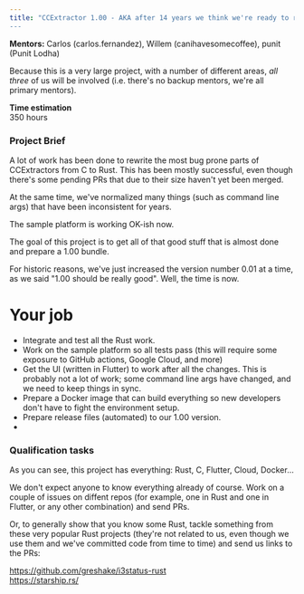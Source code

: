 ```yaml
---
title: "CCExtractor 1.00 - AKA after 14 years we think we're ready to release.
---
```


**Mentors:**
Carlos (carlos.fernandez), Willem (canihavesomecoffee), punit (Punit Lodha)

Because this is a very large project, with a number of different areas, *all three* of us will be involved (i.e. there's no backup mentors, we're all primary mentors).

**Time estimation**  
350 hours

### Project Brief
A lot of work has been done to rewrite the most bug prone parts of CCExtractors from C to Rust. This has been mostly successful, even though there's some pending PRs that due to their size haven't yet been merged.

At the same time, we've normalized many things (such as command line args) that have been inconsistent for years.

The sample platform is working OK-ish now.

The goal of this project is to get all of that good stuff that is almost done and prepare a 1.00 bundle.

For historic reasons, we've just increased the version number 0.01 at a time, as we said "1.00 should be really good". Well, the time is now.

# Your job

- Integrate and test all the Rust work.
- Work on the sample platform so all tests pass (this will require some exposure to GitHub actions, Google Cloud, and more)
- Get the UI (written in Flutter) to work after all the changes. This is probably not a lot of work; some command line args have changed, and we need to keep things in sync.
- Prepare a Docker image that can build everything so new developers don't have to fight the environment setup.
- Prepare release files (automated) to our 1.00 version.
- 
### Qualification tasks

As you can see, this project has everything: Rust, C, Flutter, Cloud, Docker... 

We don't expect anyone to know everything already of course. Work on a couple of issues on diffent repos (for example, one in Rust and one in Flutter, or any other combination) and send PRs.

Or, to generally show that you know some Rust, tackle something from these very popular Rust projects (they're not related to us, even though we use them and we've committed code from time to time) and send us links to the PRs:

https://github.com/greshake/i3status-rust  
https://starship.rs/
